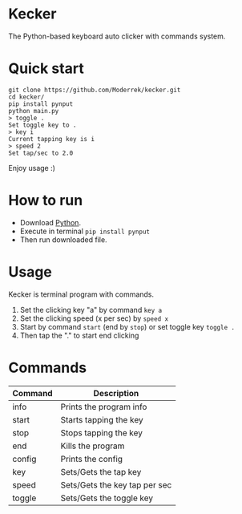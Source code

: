 # Kecker

The Python-based keyboard auto clicker with commands system.

# Quick start

```shell
git clone https://github.com/Moderrek/kecker.git
cd kecker/
pip install pynput
python main.py
> toggle .
Set toggle key to .
> key i
Current tapping key is i
> speed 2
Set tap/sec to 2.0
```
Enjoy usage :)

# How to run

 * Download [Python](https://www.python.org/downloads/).
 * Execute in terminal ``pip install pynput``
 * Then run downloaded file.

# Usage

Kecker is terminal program with commands.
1. Set the clicking key "a" by command ``key a``
2. Set the clicking speed (x per sec) by ``speed x``
3. Start by command ``start`` (end by ``stop``) or set toggle key ``toggle .``
4. Then tap the "." to start end clicking

# Commands
| Command            | Description                   |
|--------------------|-------------------------------|
| info               | Prints the program info       |
| start              | Starts tapping the key        |
| stop               | Stops tapping the key         |
| end                | Kills the program             |
| config             | Prints the config             |
| key <character>    | Sets/Gets the tap key         |
| speed <per sec>    | Sets/Gets the key tap per sec |
| toggle <character> | Sets/Gets the toggle key      |